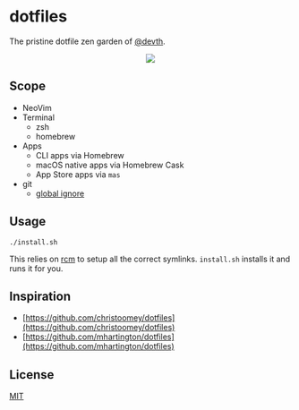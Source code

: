 # dotfiles

The pristine dotfile zen garden of [@devth](https://github.com/devth).

<center>
<img src="https://twistedsifter.files.wordpress.com/2016/12/miniature-bonsai-forests-5.jpg?w=800&h=554" />
</center>

## Scope

- NeoVim
- Terminal
  - zsh
  - homebrew
- Apps
  - CLI apps via Homebrew
  - macOS native apps via Homebrew Cask
  - App Store apps via `mas`
- git
  - [global ignore](gitignore_global)

## Usage

```shell
./install.sh
```

This relies on [rcm](https://github.com/thoughtbot/rcm) to setup all the correct
symlinks. `install.sh` installs it and runs it for you.

## Inspiration

- [https://github.com/christoomey/dotfiles](https://github.com/christoomey/dotfiles)
- [https://github.com/mhartington/dotfiles](https://github.com/mhartington/dotfiles)

## License

[MIT](LICENSE.md)
